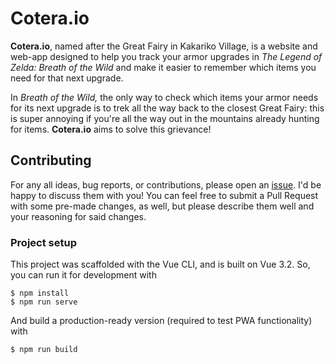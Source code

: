 # Cotera&#46;io

**Cotera&#46;io**, named after the Great Fairy in Kakariko Village, is a
website and web-app designed to help you track your armor upgrades in *The
Legend of Zelda: Breath of the Wild* and make it easier to remember which
items you need for that next upgrade.

In *Breath of the Wild,* the only way to check which items your armor needs
for its next upgrade is to trek all the way back to the closest Great Fairy:
this is super annoying if you're all the way out in the mountains already
hunting for items. **Cotera&#46;io** aims to solve this grievance!


## Contributing

For any all ideas, bug reports, or contributions, please open an [issue][bugs].
I'd be happy to discuss them with you! You can feel free to submit a Pull
Request with some pre-made changes, as well, but please describe them well and
your reasoning for said changes.


### Project setup

This project was scaffolded with the Vue CLI, and is built on Vue 3.2. So, you
can run it for development with

```console
$ npm install
$ npm run serve
```

And build a production-ready version (required to test PWA functionality) with

```console
$ npm run build
```



[bugs]: https://github.com/matthew-e-brown/Cotera.io/issues